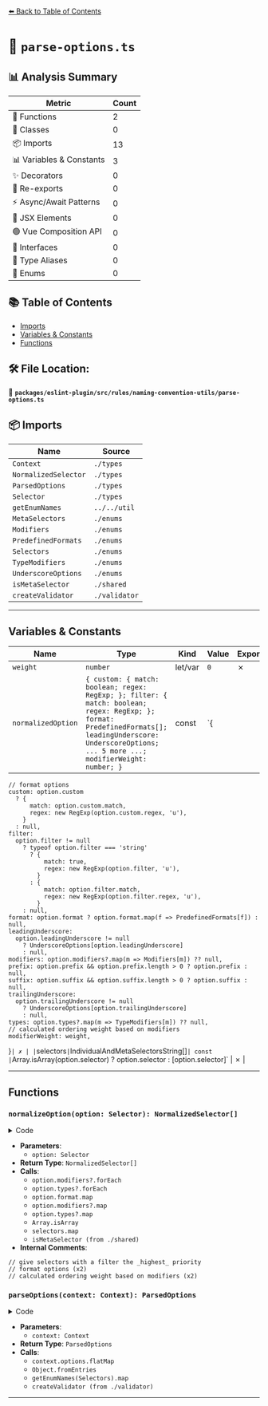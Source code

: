 [⬅️ Back to Table of Contents](../../../../../index.md)

# 📄 `parse-options.ts`

## 📊 Analysis Summary

| Metric | Count |
|--------|-------|
| 🔧 Functions | 2 |
| 🧱 Classes | 0 |
| 📦 Imports | 13 |
| 📊 Variables & Constants | 3 |
| ✨ Decorators | 0 |
| 🔄 Re-exports | 0 |
| ⚡ Async/Await Patterns | 0 |
| 💠 JSX Elements | 0 |
| 🟢 Vue Composition API | 0 |
| 📐 Interfaces | 0 |
| 📑 Type Aliases | 0 |
| 🎯 Enums | 0 |

## 📚 Table of Contents

- [Imports](#imports)
- [Variables & Constants](#variables-constants)
- [Functions](#functions)

## 🛠️ File Location:
📂 **`packages/eslint-plugin/src/rules/naming-convention-utils/parse-options.ts`**

## 📦 Imports

| Name | Source |
|------|--------|
| `Context` | `./types` |
| `NormalizedSelector` | `./types` |
| `ParsedOptions` | `./types` |
| `Selector` | `./types` |
| `getEnumNames` | `../../util` |
| `MetaSelectors` | `./enums` |
| `Modifiers` | `./enums` |
| `PredefinedFormats` | `./enums` |
| `Selectors` | `./enums` |
| `TypeModifiers` | `./enums` |
| `UnderscoreOptions` | `./enums` |
| `isMetaSelector` | `./shared` |
| `createValidator` | `./validator` |


---

## Variables & Constants

| Name | Type | Kind | Value | Exported |
|------|------|------|-------|----------|
| `weight` | `number` | let/var | `0` | ✗ |
| `normalizedOption` | `{ custom: { match: boolean; regex: RegExp; }; filter: { match: boolean; regex: RegExp; }; format: PredefinedFormats[]; leadingUnderscore: UnderscoreOptions; ... 5 more ...; modifierWeight: number; }` | const | `{
    // format options
    custom: option.custom
      ? {
          match: option.custom.match,
          regex: new RegExp(option.custom.regex, 'u'),
        }
      : null,
    filter:
      option.filter != null
        ? typeof option.filter === 'string'
          ? {
              match: true,
              regex: new RegExp(option.filter, 'u'),
            }
          : {
              match: option.filter.match,
              regex: new RegExp(option.filter.regex, 'u'),
            }
        : null,
    format: option.format ? option.format.map(f => PredefinedFormats[f]) : null,
    leadingUnderscore:
      option.leadingUnderscore != null
        ? UnderscoreOptions[option.leadingUnderscore]
        : null,
    modifiers: option.modifiers?.map(m => Modifiers[m]) ?? null,
    prefix: option.prefix && option.prefix.length > 0 ? option.prefix : null,
    suffix: option.suffix && option.suffix.length > 0 ? option.suffix : null,
    trailingUnderscore:
      option.trailingUnderscore != null
        ? UnderscoreOptions[option.trailingUnderscore]
        : null,
    types: option.types?.map(m => TypeModifiers[m]) ?? null,
    // calculated ordering weight based on modifiers
    modifierWeight: weight,
  }` | ✗ |
| `selectors` | `IndividualAndMetaSelectorsString[]` | const | `Array.isArray(option.selector)
    ? option.selector
    : [option.selector]` | ✗ |


---

## Functions

### `normalizeOption(option: Selector): NormalizedSelector[]`

<details><summary>Code</summary>

```ts
function normalizeOption(option: Selector): NormalizedSelector[] {
  let weight = 0;
  option.modifiers?.forEach(mod => {
    weight |= Modifiers[mod];
  });
  option.types?.forEach(mod => {
    weight |= TypeModifiers[mod];
  });

  // give selectors with a filter the _highest_ priority
  if (option.filter) {
    weight |= 1 << 30;
  }

  const normalizedOption = {
    // format options
    custom: option.custom
      ? {
          match: option.custom.match,
          regex: new RegExp(option.custom.regex, 'u'),
        }
      : null,
    filter:
      option.filter != null
        ? typeof option.filter === 'string'
          ? {
              match: true,
              regex: new RegExp(option.filter, 'u'),
            }
          : {
              match: option.filter.match,
              regex: new RegExp(option.filter.regex, 'u'),
            }
        : null,
    format: option.format ? option.format.map(f => PredefinedFormats[f]) : null,
    leadingUnderscore:
      option.leadingUnderscore != null
        ? UnderscoreOptions[option.leadingUnderscore]
        : null,
    modifiers: option.modifiers?.map(m => Modifiers[m]) ?? null,
    prefix: option.prefix && option.prefix.length > 0 ? option.prefix : null,
    suffix: option.suffix && option.suffix.length > 0 ? option.suffix : null,
    trailingUnderscore:
      option.trailingUnderscore != null
        ? UnderscoreOptions[option.trailingUnderscore]
        : null,
    types: option.types?.map(m => TypeModifiers[m]) ?? null,
    // calculated ordering weight based on modifiers
    modifierWeight: weight,
  };

  const selectors = Array.isArray(option.selector)
    ? option.selector
    : [option.selector];

  return selectors.map(selector => ({
    selector: isMetaSelector(selector)
      ? MetaSelectors[selector]
      : Selectors[selector],
    ...normalizedOption,
  }));
}
```
</details>

- **Parameters**:
  - `option: Selector`
- **Return Type**: `NormalizedSelector[]`
- **Calls**:
  - `option.modifiers?.forEach`
  - `option.types?.forEach`
  - `option.format.map`
  - `option.modifiers?.map`
  - `option.types?.map`
  - `Array.isArray`
  - `selectors.map`
  - `isMetaSelector (from ./shared)`
- **Internal Comments**:
```
// give selectors with a filter the _highest_ priority
// format options (x2)
// calculated ordering weight based on modifiers (x2)
```

### `parseOptions(context: Context): ParsedOptions`

<details><summary>Code</summary>

```ts
export function parseOptions(context: Context): ParsedOptions {
  const normalizedOptions = context.options.flatMap(normalizeOption);

  return Object.fromEntries(
    getEnumNames(Selectors).map(k => [
      k,
      createValidator(k, context, normalizedOptions),
    ]),
  ) as ParsedOptions;
}
```
</details>

- **Parameters**:
  - `context: Context`
- **Return Type**: `ParsedOptions`
- **Calls**:
  - `context.options.flatMap`
  - `Object.fromEntries`
  - `getEnumNames(Selectors).map`
  - `createValidator (from ./validator)`

---